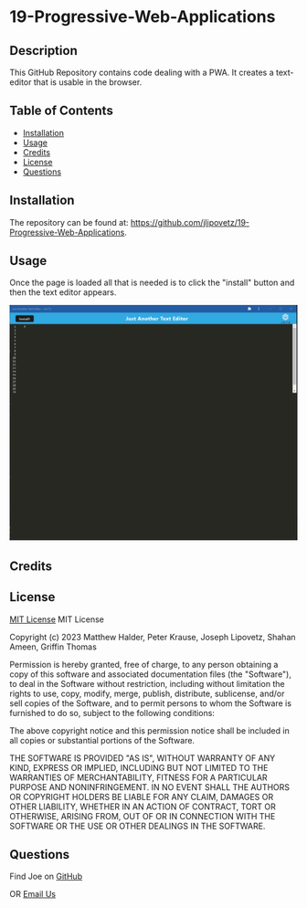 # 19-Progressive-Web-Applications

## Description
This GitHub Repository contains code dealing with a PWA. It creates a text-editor that is usable in the browser.
## Table of Contents
- [Installation](#installation)
- [Usage](#usage)
- [Credits](#credits)
- [License](#license)
- [Questions](#questions)

## Installation
The repository can be found at: https://github.com/jlipovetz/19-Progressive-Web-Applications.

## Usage
Once the page is loaded all that is needed is to click the "install" button and then the text editor appears.

![A screenshot of the completed webpage.](./Assets/PWA-19-SS.png)
## Credits

## License
[MIT License](https://choosealicense.com/licenses/mit/)
MIT License

Copyright (c) 2023 Matthew Halder, Peter Krause, Joseph Lipovetz, Shahan Ameen, Griffin Thomas

Permission is hereby granted, free of charge, to any person obtaining a copy
of this software and associated documentation files (the "Software"), to deal
in the Software without restriction, including without limitation the rights
to use, copy, modify, merge, publish, distribute, sublicense, and/or sell
copies of the Software, and to permit persons to whom the Software is
furnished to do so, subject to the following conditions:

The above copyright notice and this permission notice shall be included in all
copies or substantial portions of the Software.

THE SOFTWARE IS PROVIDED "AS IS", WITHOUT WARRANTY OF ANY KIND, EXPRESS OR
IMPLIED, INCLUDING BUT NOT LIMITED TO THE WARRANTIES OF MERCHANTABILITY,
FITNESS FOR A PARTICULAR PURPOSE AND NONINFRINGEMENT. IN NO EVENT SHALL THE
AUTHORS OR COPYRIGHT HOLDERS BE LIABLE FOR ANY CLAIM, DAMAGES OR OTHER
LIABILITY, WHETHER IN AN ACTION OF CONTRACT, TORT OR OTHERWISE, ARISING FROM,
OUT OF OR IN CONNECTION WITH THE SOFTWARE OR THE USE OR OTHER DEALINGS IN THE
SOFTWARE.
## Questions

Find Joe on [GitHub](https://github.com/jlipovetz)

  OR 
  [Email Us](mailto:placeholder@email.com)